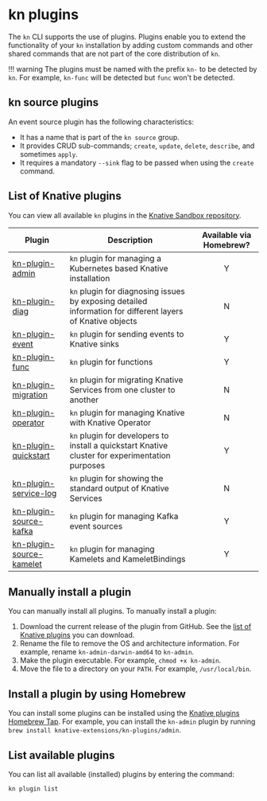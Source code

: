 # kn plugins

The `kn` CLI supports the use of plugins. Plugins enable you to extend the functionality of your `kn` installation by adding custom commands and other shared commands that are not part of the core distribution of `kn`.

!!! warning
    The plugins must be named with the prefix `kn-` to be detected by `kn`. For example, `kn-func` will be detected but `func` won't be detected.

## kn source plugins

An event source plugin has the following characteristics:

- It has a name that is part of the `kn source` group.
- It provides CRUD sub-commands; `create`, `update`, `delete`, `describe`, and sometimes `apply`.
- It requires a mandatory `--sink` flag to be passed when using the `create` command.

## List of Knative plugins

You can view all available `kn` plugins in the [Knative Sandbox repository](https://github.com/orgs/knative-extensions/repositories?q=kn+plugin&type=all&language=&sort=).

<!--TODO: If we're including the following table, the Client WG must be responsible for ensuring that the table is kept up to date, otherwise it should be removed from the docs and just the link to the sandbox repo should be provided-->

| Plugin | Description | Available via Homebrew? |
| --- | --- | :---: |
| [kn-plugin-admin](https://github.com/knative-extensions/kn-plugin-admin) | `kn` plugin for managing a Kubernetes based Knative installation | Y |
| [kn-plugin-diag](https://github.com/knative-extensions/kn-plugin-diag) | `kn` plugin for diagnosing issues by exposing detailed information for different layers of Knative objects | N |
| [kn-plugin-event](https://github.com/knative-extensions/kn-plugin-event) | `kn` plugin for sending events to Knative sinks | Y |
| [kn-plugin-func](https://github.com/knative/func) | `kn` plugin for functions | Y |
| [kn-plugin-migration](https://github.com/knative-extensions/kn-plugin-migration) | `kn` plugin for migrating Knative Services from one cluster to another | N |
| [kn-plugin-operator](https://github.com/knative-extensions/kn-plugin-operator) | `kn` plugin for managing Knative with Knative Operator | N |
| [kn-plugin-quickstart](https://github.com/knative-extensions/kn-plugin-quickstart) | `kn` plugin for developers to install a quickstart Knative cluster for experimentation purposes | Y |
| [kn-plugin-service-log](https://github.com/knative-extensions/kn-plugin-service-log) | `kn` plugin for showing the standard output of Knative Services | N |
| [kn-plugin-source-kafka](https://github.com/knative-extensions/kn-plugin-source-kafka) | `kn` plugin for managing Kafka event sources | Y |
| [kn-plugin-source-kamelet](https://github.com/knative-extensions/kn-plugin-source-kamelet) | `kn` plugin for managing Kamelets and KameletBindings | Y |

## Manually install a plugin

You can manually install all plugins. To manually install a plugin:

1. Download the current release of the plugin from GitHub. See the [list of Knative plugins](#list-of-knative-plugins) you can download.
1. Rename the file to remove the OS and architecture information. For example, rename `kn-admin-darwin-amd64` to `kn-admin`.
1. Make the plugin executable. For example, `chmod +x kn-admin`.
1. Move the file to a directory on your `PATH`. For example, `/usr/local/bin`.

## Install a plugin by using Homebrew

You can install some plugins can be installed using the [Knative plugins Homebrew Tap](https://github.com/knative-extensions/homebrew-kn-plugins/). For example, you can install the `kn-admin` plugin by running `brew install knative-extensions/kn-plugins/admin`.

## List available plugins

You can list all available (installed) plugins by entering the command:

```bash
kn plugin list
```
